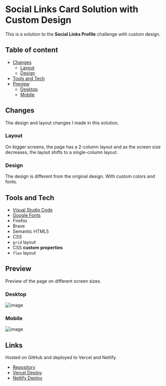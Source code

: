 # Social Links Card Solution with Custom Design
This is a solution to the **Social Links Profile** challenge with custom design.

## Table of content
- [Changes](#changes)
  - [Layout](#layout)
  - [Design](#design)
- [Tools and Tech](#tools-and-tech)
- [Preview](#preview)
  - [Desktop](#desktop)
  - [Mobile](#mobile)

## Changes
The design and layout changes I made in this solution.
### Layout
On bigger screens, the page has a 2-column layout and as the screen size decreases, the layout shifts to a single-column layout.
### Design
The design is different from the original design. With custom colors and fonts.

## Tools and Tech
- [Visual Studio Code](https://code.visualstudio.com)
- [Google Fonts](https://fonts.google.com)
- Firefox
- Brave
- Semantic HTML5
- CSS
- `grid` layout
- CSS **custom properties**
- `flex` layout

## Preview
Preview of the page on different screen sizes.
### Desktop
![image](https://github.com/Code-Beaker/social-links-code-beaker/assets/99812762/cbbb2725-2514-4616-a202-fa5692cbca23)
### Mobile
![image](https://github.com/Code-Beaker/social-links-code-beaker/assets/99812762/164aaa37-28a8-45de-9b30-6863d732559a)

## Links
Hosted on GitHub and deployed to Vercel and Netlify.
- [Repository](https://github.com/Code-Beaker/social-links-code-beaker)
- [Vercel Deploy](https://social-links-code-beaker-custom.vercel.app/)
- [Netlify Deploy](https://social-links-profile-code-beaker.netlify.app/)
